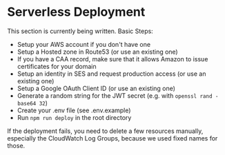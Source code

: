 # Serverless Deployment

This section is currently being written. Basic Steps:
- Setup your AWS account if you don't have one
- Setup a Hosted zone in Route53 (or use an existing one)
- If you have a CAA record, make sure that it allows Amazon to issue certificates for your domain
- Setup an identity in SES and request production access (or use an existing one)
- Setup a Google OAuth Client ID (or use an existing one)
- Generate a random string for the JWT secret (e.g. with `openssl rand -base64 32`)
- Create your .env file (see .env.example)
- Run `npm run deploy` in the root directory

If the deployment fails, you need to delete a few resources manually, especially the CloudWatch Log Groups, because we used fixed names for those.
